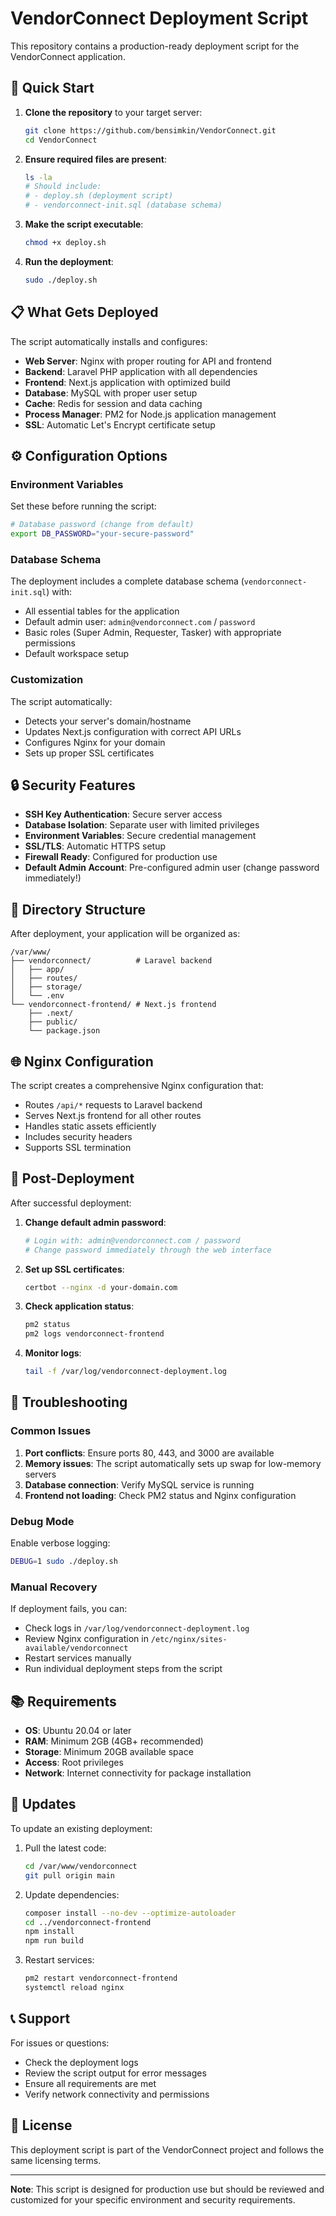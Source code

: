 # VendorConnect Deployment Script

This repository contains a production-ready deployment script for the VendorConnect application.

## 🚀 Quick Start

1. **Clone the repository** to your target server:
   ```bash
   git clone https://github.com/bensimkin/VendorConnect.git
   cd VendorConnect
   ```

2. **Ensure required files are present**:
   ```bash
   ls -la
   # Should include:
   # - deploy.sh (deployment script)
   # - vendorconnect-init.sql (database schema)
   ```

3. **Make the script executable**:
   ```bash
   chmod +x deploy.sh
   ```

4. **Run the deployment**:
   ```bash
   sudo ./deploy.sh
   ```

## 📋 What Gets Deployed

The script automatically installs and configures:

- **Web Server**: Nginx with proper routing for API and frontend
- **Backend**: Laravel PHP application with all dependencies
- **Frontend**: Next.js application with optimized build
- **Database**: MySQL with proper user setup
- **Cache**: Redis for session and data caching
- **Process Manager**: PM2 for Node.js application management
- **SSL**: Automatic Let's Encrypt certificate setup

## ⚙️ Configuration Options

### Environment Variables

Set these before running the script:

```bash
# Database password (change from default)
export DB_PASSWORD="your-secure-password"
```

### Database Schema

The deployment includes a complete database schema (`vendorconnect-init.sql`) with:
- All essential tables for the application
- Default admin user: `admin@vendorconnect.com` / `password`
- Basic roles (Super Admin, Requester, Tasker) with appropriate permissions
- Default workspace setup

### Customization

The script automatically:
- Detects your server's domain/hostname
- Updates Next.js configuration with correct API URLs
- Configures Nginx for your domain
- Sets up proper SSL certificates

## 🔒 Security Features

- **SSH Key Authentication**: Secure server access
- **Database Isolation**: Separate user with limited privileges
- **Environment Variables**: Secure credential management
- **SSL/TLS**: Automatic HTTPS setup
- **Firewall Ready**: Configured for production use
- **Default Admin Account**: Pre-configured admin user (change password immediately!)

## 📁 Directory Structure

After deployment, your application will be organized as:

```
/var/www/
├── vendorconnect/          # Laravel backend
│   ├── app/
│   ├── routes/
│   ├── storage/
│   └── .env
└── vendorconnect-frontend/ # Next.js frontend
    ├── .next/
    ├── public/
    └── package.json
```

## 🌐 Nginx Configuration

The script creates a comprehensive Nginx configuration that:
- Routes `/api/*` requests to Laravel backend
- Serves Next.js frontend for all other routes
- Handles static assets efficiently
- Includes security headers
- Supports SSL termination

## 🔧 Post-Deployment

After successful deployment:

1. **Change default admin password**:
   ```bash
   # Login with: admin@vendorconnect.com / password
   # Change password immediately through the web interface
   ```

2. **Set up SSL certificates**:
   ```bash
   certbot --nginx -d your-domain.com
   ```

2. **Check application status**:
   ```bash
   pm2 status
   pm2 logs vendorconnect-frontend
   ```

3. **Monitor logs**:
   ```bash
   tail -f /var/log/vendorconnect-deployment.log
   ```

## 🚨 Troubleshooting

### Common Issues

1. **Port conflicts**: Ensure ports 80, 443, and 3000 are available
2. **Memory issues**: The script automatically sets up swap for low-memory servers
3. **Database connection**: Verify MySQL service is running
4. **Frontend not loading**: Check PM2 status and Nginx configuration

### Debug Mode

Enable verbose logging:
```bash
DEBUG=1 sudo ./deploy.sh
```

### Manual Recovery

If deployment fails, you can:
- Check logs in `/var/log/vendorconnect-deployment.log`
- Review Nginx configuration in `/etc/nginx/sites-available/vendorconnect`
- Restart services manually
- Run individual deployment steps from the script

## 📚 Requirements

- **OS**: Ubuntu 20.04 or later
- **RAM**: Minimum 2GB (4GB+ recommended)
- **Storage**: Minimum 20GB available space
- **Access**: Root privileges
- **Network**: Internet connectivity for package installation

## 🔄 Updates

To update an existing deployment:

1. Pull the latest code:
   ```bash
   cd /var/www/vendorconnect
   git pull origin main
   ```

2. Update dependencies:
   ```bash
   composer install --no-dev --optimize-autoloader
   cd ../vendorconnect-frontend
   npm install
   npm run build
   ```

3. Restart services:
   ```bash
   pm2 restart vendorconnect-frontend
   systemctl reload nginx
   ```

## 📞 Support

For issues or questions:
- Check the deployment logs
- Review the script output for error messages
- Ensure all requirements are met
- Verify network connectivity and permissions

## 📄 License

This deployment script is part of the VendorConnect project and follows the same licensing terms.

---

**Note**: This script is designed for production use but should be reviewed and customized for your specific environment and security requirements.

